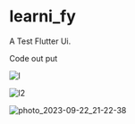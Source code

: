 # learni_fy

A Test Flutter Ui.

Code out put


![l](https://github.com/rakibsojib1/learnify_Task/assets/118044314/a1d2a84a-cf8a-448d-abfb-84305506344a)

![l2](https://github.com/rakibsojib1/learnify_Task/assets/118044314/ba1f4205-f65c-4702-bd97-a0338c7248ea)

![photo_2023-09-22_21-22-38](https://github.com/rakibsojib1/learnify_Task/assets/118044314/5dae5255-b86d-48fc-9a33-d92c28822b22)
